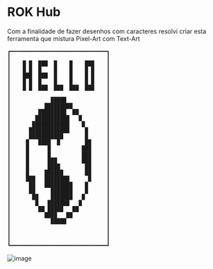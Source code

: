 # ROK Hub
Com a finalidade de fazer desenhos com caracteres resolvi criar esta ferramenta que mistura Pixel-Art com Text-Art



```
┏━━━━━━━━━━━━━━━━━━━━━━━━━━━━━━━┓
┃                               ┃
┃    █ █  ███  █    █    ███    ┃
┃    █ █  █    █    █    █ █    ┃
┃    ███  ███  █    █    █ █    ┃
┃    █ █  █    █    █    █ █    ┃
┃    █ █  ███  ███  ███  ███    ┃
┃                               ┃
┃             █████             ┃
┃           █████████           ┃
┃         █████████  ██         ┃
┃        ███████████   █        ┃
┃       ████████████    █       ┃
┃      █████████████     █      ┃
┃      ███████████       █      ┃
┃     █   ████  █        ██     ┃
┃     █      █          ███     ┃
┃     █      █          ███     ┃
┃     █      ███        ███     ┃
┃     █      ████        ██     ┃
┃     █     ██████       ██     ┃
┃     ███   ████████      █     ┃
┃      ██   █████████    █      ┃
┃      ██     ███████    █      ┃
┃       ██    ███████   █       ┃
┃        █   ███████   █        ┃
┃         ██ █████   ██         ┃
┃           ████   ██           ┃
┃             █████             ┃
┃                               ┃
┃                               ┃
┃                               ┃
┗━━━━━━━━━━━━━━━━━━━━━━━━━━━━━━━┛
```
![image](https://user-images.githubusercontent.com/13811860/230438297-6d7ec38a-e258-429e-bd0c-1dc9e80e2a61.png)

